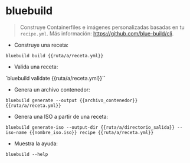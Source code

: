 # bluebuild

> Construye Containerfiles e imágenes personalizadas basadas en tu `recipe.yml`.
> Más información: <https://github.com/blue-build/cli>.

- Construye una receta:

`bluebuild build {{ruta/a/receta.yml}}`

- Valida una receta:

`bluebuild validate {{ruta/a/receta.yml}}``

- Genera un archivo contenedor:

`bluebuild generate --output {{archivo_contenedor}} {{ruta/a/receta.yml}}`

- Genera una ISO a partir de una receta:

`bluebuild generate-iso --output-dir {{ruta/a/directorio_salida}} --iso-name {{nombre_iso.iso}} recipe {{ruta/a/receta.yml}}`

- Muestra la ayuda:

`bluebuild --help`
